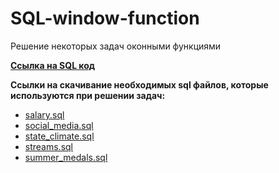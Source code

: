 # SQL-window-function

Решение некоторых задач оконными функциями 

[**Ссылка на SQL код**](https://raw.githubusercontent.com/sergeevdm/SQL-window-function/main/SQL%20code.sql)

**Ccылки на скачивание необходимых sql файлов, которые используются при решении задач:**

 - [salary.sql](https://raw.githubusercontent.com/sergeevdm/SQL-window-function/main/SQL%20files/salary.sql)
 - [social_media.sql](https://raw.githubusercontent.com/sergeevdm/SQL-window-function/main/SQL%20files/social_media.sql)
 - [state_climate.sql](https://raw.githubusercontent.com/sergeevdm/SQL-window-function/main/SQL%20files/state_climate.sql)
 - [streams.sql](https://raw.githubusercontent.com/sergeevdm/SQL-window-function/main/SQL%20files/streams.sql)
 - [summer_medals.sql](https://raw.githubusercontent.com/sergeevdm/SQL-window-function/main/SQL%20files/summer_medals.sql)
